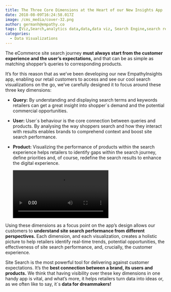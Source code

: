 ```yaml
---
title: The Three Core Dimensions at the Heart of our New Insights App
date: 2018-08-09T16:24:58.017Z
image: /cms_media/cover-32.png
author: germanh@empathy.co
tags: [Viz,Search,analytics data,data,data viz, Search Engine,search result,Data visualisation,Data visualization,infographics,analytics,ecommerce,Seasonal Keywords]
categories:
  - Data Visualizations
---
```

The eCommerce site search journey **must always start from the customer experience and the user’s expectations,** and that can be as simple as matching shopper’s queries to corresponding products.

It’s for this reason that as we’ve been developing our new EmpathyInsights app, enabling our retail customers to access and see our cool search visualizations on the go, we’ve carefully designed it to focus around these three key dimensions:

* **Query:** By understanding and displaying search terms and keywords retailers can get a great insight into shopper´s demand and the potential commercial opportunities.
* **User:** User´s behaviour is the core connection between queries and products. By analysing the way shoppers search and how they interact with results enables brands to comprehend context and boost site search performance.
* **Product:** Visualizing the performance of products within the search experience helps retailers to identify gaps within the search journey, define priorities and, of course, redefine the search results to enhance the digital experience.

  <video controls poster=""><source src="/cms_media/ins1.mp4" type="video/mp4"></video>

Using these dimensions as a focus point on the app’s design allows our customers to **understand site search performance from different perspectives.** Each dimension, and each visualization, creates a holistic picture to help retailers identify real-time trends, potential opportunities, the effectiveness of site search performance, and, crucially, the customer experience.

Site Search is the most powerful tool for delivering against customer expectations. It’s the **best connection between a brand, its users and products.** We think that having visibility over these key dimensions in one handy app is vital, and what’s more, it helps retailers turn data into ideas or, as we often like to say, it´s **data for dreammakers!**
